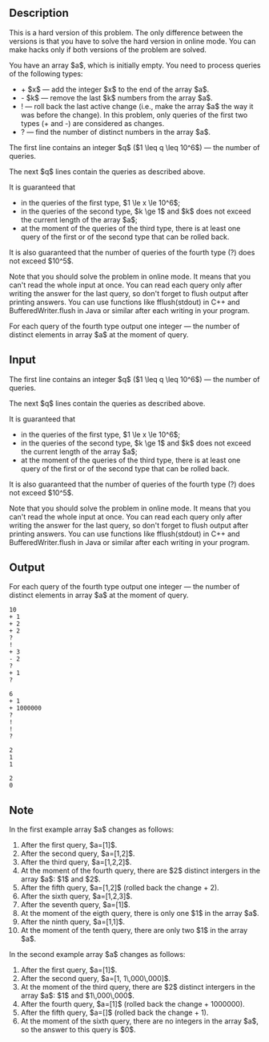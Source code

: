 ## Description

<div><p><span class="tex-font-style-it">This is a hard version of this problem. The only difference between the versions is that you have to solve the hard version in online mode. You can make hacks only if both versions of the problem are solved.</span></p><p>You have an array $a$, which is initially empty. You need to process queries of the following types:</p><ul> <li> <span class="tex-font-style-tt">+</span> $x$&nbsp;— add the integer $x$ to the end of the array $a$. </li><li> <span class="tex-font-style-tt">-</span> $k$&nbsp;— remove the last $k$ numbers from the array $a$. </li><li> <span class="tex-font-style-tt">!</span>&nbsp;— roll back the last active change (i.e., make the array $a$ the way it was before the change). In this problem, only queries of the first two types (<span class="tex-font-style-tt">+</span> and <span class="tex-font-style-tt">-</span>) are considered as changes. </li><li> <span class="tex-font-style-tt">?</span>&nbsp;— find the number of distinct numbers in the array $a$. </li></ul></div><div class="input-specification"><p>The first line contains an integer $q$ ($1 \leq q \leq 10^6$)&nbsp;— the number of queries.</p><p>The next $q$ lines contain the queries as described above.</p><p>It is guaranteed that </p><ul> <li> in the queries of the first type, $1 \le x \le 10^6$; </li><li> in the queries of the second type, $k \ge 1$ and $k$ does not exceed the current length of the array $a$; </li><li> at the moment of the queries of the third type, there is at least one query of the first or of the second type that can be rolled back. </li></ul><p>It is also guaranteed that the number of queries of the fourth type (<span class="tex-font-style-tt">?</span>) does not exceed $10^5$.</p><p>Note that you should solve the problem in <span class="tex-font-style-bf">online</span> mode. It means that you can't read the whole input at once. You can read each query only after writing the answer for the last query, so don't forget to flush output after printing answers. You can use functions like <span class="tex-font-style-tt">fflush(stdout)</span> in <span class="tex-font-style-tt">C++</span> and <span class="tex-font-style-tt">BufferedWriter.flush</span> in <span class="tex-font-style-tt">Java</span> or similar after each writing in your program.</p></div><div class="output-specification"><p>For each query of the fourth type output one integer&nbsp;— the number of distinct elements in array $a$ at the moment of query.</p></div>

## Input

<p>The first line contains an integer $q$ ($1 \leq q \leq 10^6$)&nbsp;— the number of queries.</p><p>The next $q$ lines contain the queries as described above.</p><p>It is guaranteed that </p><ul> <li> in the queries of the first type, $1 \le x \le 10^6$; </li><li> in the queries of the second type, $k \ge 1$ and $k$ does not exceed the current length of the array $a$; </li><li> at the moment of the queries of the third type, there is at least one query of the first or of the second type that can be rolled back. </li></ul><p>It is also guaranteed that the number of queries of the fourth type (<span class="tex-font-style-tt">?</span>) does not exceed $10^5$.</p><p>Note that you should solve the problem in <span class="tex-font-style-bf">online</span> mode. It means that you can't read the whole input at once. You can read each query only after writing the answer for the last query, so don't forget to flush output after printing answers. You can use functions like <span class="tex-font-style-tt">fflush(stdout)</span> in <span class="tex-font-style-tt">C++</span> and <span class="tex-font-style-tt">BufferedWriter.flush</span> in <span class="tex-font-style-tt">Java</span> or similar after each writing in your program.</p>

## Output

<p>For each query of the fourth type output one integer&nbsp;— the number of distinct elements in array $a$ at the moment of query.</p>





```input1
10
+ 1
+ 2
+ 2
?
!
+ 3
- 2
?
+ 1
?
```




```input2
6
+ 1
+ 1000000
?
!
!
?
```




```output1
2
1
1
```




```output2
2
0
```



## Note

<p>In the first example array $a$ changes as follows: </p><ol> <li> After the first query, $a=[1]$. </li><li> After the second query, $a=[1,2]$. </li><li> After the third query, $a=[1,2,2]$. </li><li> At the moment of the fourth query, there are $2$ distinct intergers in the array $a$: $1$ and $2$. </li><li> After the fifth query, $a=[1,2]$ (rolled back the change <span class="tex-font-style-tt">+ 2</span>). </li><li> After the sixth query, $a=[1,2,3]$. </li><li> After the seventh query, $a=[1]$. </li><li> At the moment of the eigth query, there is only one $1$ in the array $a$. </li><li> After the ninth query, $a=[1,1]$. </li><li> At the moment of the tenth query, there are only two $1$ in the array $a$. </li></ol><p>In the second example array $a$ changes as follows: </p><ol> <li> After the first query, $a=[1]$. </li><li> After the second query, $a=[1, 1\,000\,000]$. </li><li> At the moment of the third query, there are $2$ distinct intergers in the array $a$: $1$ and $1\,000\,000$. </li><li> After the fourth query, $a=[1]$ (rolled back the change <span class="tex-font-style-tt">+ 1000000</span>). </li><li> After the fifth query, $a=[]$ (rolled back the change <span class="tex-font-style-tt">+ 1</span>). </li><li> At the moment of the sixth query, there are no integers in the array $a$, so the answer to this query is $0$. </li></ol>
